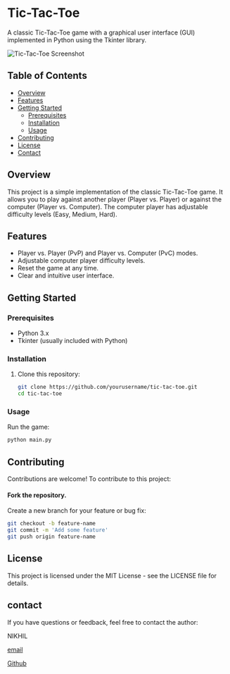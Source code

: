 # Tic-Tac-Toe

A classic Tic-Tac-Toe game with a graphical user interface (GUI) implemented in Python using the Tkinter library.

![Tic-Tac-Toe Screenshot](screenshot.png)

## Table of Contents

- [Overview](#overview)
- [Features](#features)
- [Getting Started](#getting-started)
  - [Prerequisites](#prerequisites)
  - [Installation](#installation)
  - [Usage](#usage)
- [Contributing](#contributing)
- [License](#license)
- [Contact](#contact)

## Overview

This project is a simple implementation of the classic Tic-Tac-Toe game. It allows you to play against another player (Player vs. Player) or against the computer (Player vs. Computer). The computer player has adjustable difficulty levels (Easy, Medium, Hard).

## Features

- Player vs. Player (PvP) and Player vs. Computer (PvC) modes.
- Adjustable computer player difficulty levels.
- Reset the game at any time.
- Clear and intuitive user interface.

## Getting Started

### Prerequisites

- Python 3.x
- Tkinter (usually included with Python)

### Installation

1. Clone this repository:

   ```bash
   git clone https://github.com/yourusername/tic-tac-toe.git
   cd tic-tac-toe
   ```

### Usage
Run the game:
  ```bash
  python main.py
  ```

## Contributing
Contributions are welcome! To contribute to this project:

#### Fork the repository.
Create a new branch for your feature or bug fix: 
```bash
git checkout -b feature-name
git commit -m 'Add some feature'
git push origin feature-name
```

## License
This project is licensed under the MIT License - see the LICENSE file for details.

## contact
If you have questions or feedback, feel free to contact the author:

NIKHIL

[email](mailto:nikhiljangra264@gmail.com)

[Github](https://github.com/nikhiljangra264)